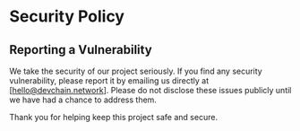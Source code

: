 # Security Policy

## Reporting a Vulnerability

We take the security of our project seriously. If you find any security
vulnerability, please report it by emailing us directly at
[hello@devchain.network]. Please do not disclose these issues publicly until
we have had a chance to address them.

Thank you for helping keep this project safe and secure.
